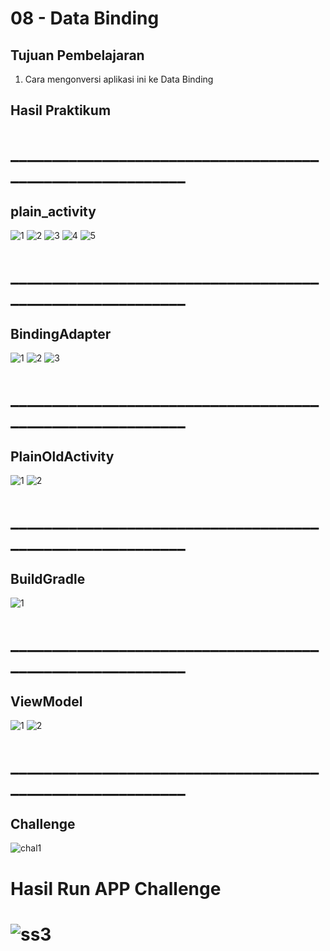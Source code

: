 # 08 - Data Binding

## Tujuan Pembelajaran

1. Cara mengonversi aplikasi ini ke Data Binding

## Hasil Praktikum
# __________________________________________________________
## plain_activity

![1](img/Plain_activity1.png)
![2](img/Plain_activity2.png)
![3](img/Plain_activity3.png)
![4](img/Plain_activity4.png)
![5](img/Plain_activity5.png)

# __________________________________________________________
## BindingAdapter

![1](img/BindingAdapter1.png)
![2](img/BindingAdapter2.png)
![3](img/BindingAdapter3.png)

# __________________________________________________________
## PlainOldActivity

![1](img/PlainOldActivity.png)
![2](img/PlainOldActivity1.png)

# __________________________________________________________
## BuildGradle

![1](img/buildgradle.png)

# __________________________________________________________
## ViewModel

![1](img/ViewModel.png)
![2](img/ViewModel2.png)

# __________________________________________________________
## Challenge

![chal1](img/challenge.png)

# Hasil Run APP Challenge
![ss3](img/ss1.gif)
=